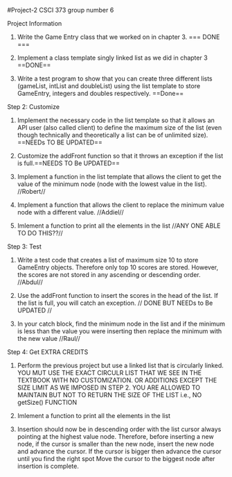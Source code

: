 #Project-2
CSCI 373 group number 6


Project Information


1) Write the Game Entry class that we worked on in chapter 3. === DONE ===

2) Implement a class template singly linked list as we did in chapter 3 ==DONE==

3) Write a test program to show that you can create three different lists (gameList, intList and doubleList) using the list template to store GameEntry, integers and doubles respectively. ==Done==

Step 2: Customize

1) Implement the necessary code in the list template so that it allows an API user (also called client) to define the maximum size of the list  (even though technically and theoretically a list can be of unlimited size). ==NEEDs TO BE UPDATED==

2) Customize the addFront function so that it  throws an exception if the list is full.==NEEDS TO Be UPDATED==

3) Implement a function in the list template that allows the client to get the value of the minimum node (node with the lowest value in the list). //Robert//

4) Implement a function that  allows the client to replace the minimum value node with a different value. //Addiel//

5) Imlement a function to print all the elements in the list //ANY ONE ABLE TO DO THIS??//

Step 3: Test

1) Write a test code that creates a list of maximum size 10 to store GameEntry objects. Therefore only top 10 scores are stored. However,  the scores are not stored in any ascending or descending order. //Abdul//

2) Use the addFront function to insert the scores in the head of the list. If the list is full, you will catch an exception. // DONE BUT NEEDs to Be UPDATED //

3) In your catch block, find the minimum node in the list and if the minimum is less than the value you were inserting then replace the minimum with the new value //Raul//

Step 4: Get EXTRA CREDITS

1) Perform the previous project but use a linked list that is circularly linked. YOU MUT USE THE EXACT CIRCULR LIST THAT WE SEE IN THE TEXTBOOK WITH NO CUSTOMIZATION. OR ADDITIONS EXCEPT THE SIZE LIMIT AS WE IMPOSED IN STEP 2. YOU ARE ALLOWED TO MAINTAIN BUT NOT TO RETURN THE SIZE OF THE LIST i.e., NO getSize() FUNCTION  

2)  Imlement a function to print all the elements in the list

3) Insertion should now be in descending order with the list cursor always pointing at the highest value node.  Therefore, before inserting a new node, if the cursor is smaller than the new node,  insert the new node and advance the cursor. If  the cursor is bigger then advance the cursor until you find the right spot  Move the cursor to the biggest node after insertion is complete. 

